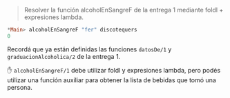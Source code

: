 > Resolver la función alcoholEnSangreF de la entrega 1 mediante foldl + expresiones lambda. 

``` haskell
*Main> alcoholEnSangreF "fer" discotequers
0
```

Recordá que ya están definidas las funciones `datosDe/1` y `graduacionAlcoholica/2` de la entrega 1.

:hand: `alcoholEnSangreF/1` debe utilizar foldl y expresiones lambda, pero podés utilizar una función auxiliar para obtener la lista de bebidas que tomó una persona.
